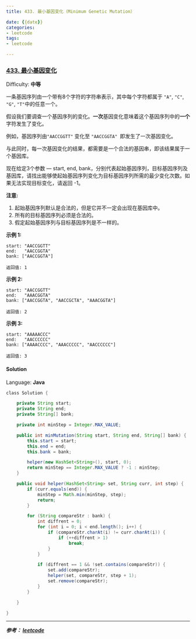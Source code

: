 ```yaml
---
title: 433. 最小基因变化（Minimum Genetic Mutation）

date: {{date}}
categories:
- leetcode
tags:
- leetcode

---
```

### [433\. 最小基因变化](https://leetcode-cn.com/problems/minimum-genetic-mutation/)

Difficulty: **中等**


一条基因序列由一个带有8个字符的字符串表示，其中每个字符都属于 `"A"`, `"C"`, `"G"`, `"T"`中的任意一个。

假设我们要调查一个基因序列的变化。**一次**基因变化意味着这个基因序列中的**一个**字符发生了变化。

例如，基因序列由`"AACCGGTT"` 变化至 `"AACCGGTA" `即发生了一次基因变化。

与此同时，每一次基因变化的结果，都需要是一个合法的基因串，即该结果属于一个基因库。

现在给定3个参数 — start, end, bank，分别代表起始基因序列，目标基因序列及基因库，请找出能够使起始基因序列变化为目标基因序列所需的最少变化次数。如果无法实现目标变化，请返回 -1。

**注意:**

1.  起始基因序列默认是合法的，但是它并不一定会出现在基因库中。
2.  所有的目标基因序列必须是合法的。
3.  假定起始基因序列与目标基因序列是不一样的。

**示例 1:**

```
start: "AACCGGTT"
end:   "AACCGGTA"
bank: ["AACCGGTA"]

返回值: 1
```

**示例 2:**

```
start: "AACCGGTT"
end:   "AAACGGTA"
bank: ["AACCGGTA", "AACCGCTA", "AAACGGTA"]

返回值: 2
```

**示例 3:**

```
start: "AAAAACCC"
end:   "AACCCCCC"
bank: ["AAAACCCC", "AAACCCCC", "AACCCCCC"]

返回值: 3
```


#### Solution

Language: **Java**

```Java
​class Solution {

    private String start;
    private String end;
    private String[] bank;

    private int minStep = Integer.MAX_VALUE;

    public int minMutation(String start, String end, String[] bank) {
        this.start = start;
        this.end = end;
        this.bank = bank;

        helper(new HashSet<String>(), start, 0);
        return minStep == Integer.MAX_VALUE ? -1 : minStep;
    }

    public void helper(HashSet<String> set, String curr, int step) {
        if (curr.equals(end)) {
            minStep = Math.min(minStep, step);
            return;
        }

        for (String compareStr : bank) {
            int diffrent = 0;
            for (int i = 0; i < end.length(); i++) {
                if (compareStr.charAt(i) != curr.charAt(i)) {
                    if (++diffrent > 1)
                        break;
                }
            }

            if (diffrent == 1 && !set.contains(compareStr)) {
                set.add(compareStr);
                helper(set, compareStr, step + 1);
                set.remove(compareStr);
            }
        }

    }

}
```

---
***参考：
[leetcode](https://leetcode-cn.com/problems/minimum-genetic-mutation/submissions/)***
